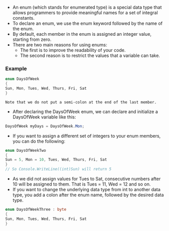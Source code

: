 - An enum (which stands for enumerated type) is a special data type that allows programmers to provide meaningful names for a set of integral constants.
- To declare an enum, we use the enum keyword followed by the name of the enum.
- By default, each member in the enum is assigned an integer value, starting from zero.
- There are two main reasons for using enums:
	- The first is to improve the readability of your code.
	- The second reason is to restrict the values that a variable can take.
### Example
```csharp
enum DaysOfWeek
{
Sun, Mon, Tues, Wed, Thurs, Fri, Sat
}
```

```ad-note
Note that we do not put a semi-colon at the end of the last member.
```

- After declaring the DaysOfWeek enum, we can declare and initialize a DaysOfWeek variable like this:
```csharp
DaysOfWeek myDays = DaysOfWeek.Mon;
```

- If you want to assign a different set of integers to your enum members, you can do the following:
```csharp
enum DaysOfWeekTwo  
{  
Sun = 5, Mon = 10, Tues, Wed, Thurs, Fri, Sat  
}
// So Console.WriteLine((int)Sun) will return 5
```
- As we did not assign values for Tues to Sat, consecutive numbers after 10 will be assigned to them. That is Tues = 11, Wed = 12 and so on.
- If you want to change the underlying data type from int to another data type, you add a colon after the enum name, followed by the desired data type.
```csharp
enum DaysOfWeekThree : byte
{  
Sun, Mon, Tues, Wed, Thurs, Fri, Sat  
}
```